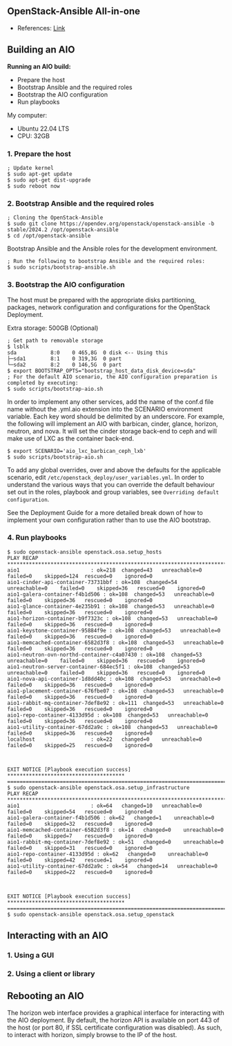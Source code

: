 ## OpenStack-Ansible All-in-one
* References: [Link](https://docs.openstack.org/openstack-ansible/latest/user/aio/quickstart.html)

## Building an AIO
**Running an AIO build:**
* Prepare the host
* Bootstrap Ansible and the required roles
* Bootstrap the AIO configuration
* Run playbooks

My computer:
* Ubuntu 22.04 LTS
* CPU: 32GB

### 1. Prepare the host
```
; Update kernel
$ sudo apt-get update
$ sudo apt-get dist-upgrade
$ sudo reboot now
```

### 2. Bootstrap Ansible and the required roles
```
; Cloning the OpenStack-Ansible
$ sudo git clone https://opendev.org/openstack/openstack-ansible -b stable/2024.2 /opt/openstack-ansible
$ cd /opt/openstack-ansible
```

Bootstrap Ansible and the Ansible roles for the development environment.
```
; Run the following to bootstrap Ansible and the required roles:
$ sudo scripts/bootstrap-ansible.sh
```

### 3. Bootstrap the AIO configuration
The host must be prepared with the appropriate disks partitioning, packages, network configuration and configurations for the OpenStack Deployment.

Extra storage: 500GB (Optional)
``` 
; Get path to removable storage
$ lsblk
sda           8:0    0 465,8G  0 disk <-- Using this 
├─sda1        8:1    0 319,3G  0 part 
└─sda2        8:2    0 146,5G  0 part
$ export BOOTSTRAP_OPTS="bootstrap_host_data_disk_device=sda"
; For the default AIO scenario, the AIO configuration preparation is completed by executing:
$ sudo scripts/bootstrap-aio.sh
```

In order to implement any other services, add the name of the conf.d file name without the .yml.aio extension into the SCENARIO environment variable. Each key word should be delimited by an underscore. For example, the following will implement an AIO with barbican, cinder, glance, horizon, neutron, and nova. It will set the cinder storage back-end to ceph and will make use of LXC as the container back-end.
```
$ export SCENARIO='aio_lxc_barbican_ceph_lxb'
$ sudo scripts/bootstrap-aio.sh
```

To add any global overrides, over and above the defaults for the applicable scenario, edit `/etc/openstack_deploy/user_variables.yml`. In order to understand the various ways that you can override the default behaviour set out in the roles, playbook and group variables, see `Overriding default configuration`.

See the Deployment Guide for a more detailed break down of how to implement your own configuration rather than to use the AIO bootstrap.

### 4. Run playbooks

```
$ sudo openstack-ansible openstack.osa.setup_hosts
PLAY RECAP *************************************************************************************************************************************************************************************************
aio1                       : ok=218  changed=43   unreachable=0    failed=0    skipped=124  rescued=0    ignored=0   
aio1-cinder-api-container-73731bbf : ok=108  changed=54   unreachable=0    failed=0    skipped=36   rescued=0    ignored=0   
aio1-galera-container-f4b1d506 : ok=108  changed=53   unreachable=0    failed=0    skipped=36   rescued=0    ignored=0   
aio1-glance-container-4e235b91 : ok=108  changed=53   unreachable=0    failed=0    skipped=36   rescued=0    ignored=0   
aio1-horizon-container-b9f7323c : ok=108  changed=53   unreachable=0    failed=0    skipped=36   rescued=0    ignored=0   
aio1-keystone-container-95884f9e : ok=108  changed=53   unreachable=0    failed=0    skipped=36   rescued=0    ignored=0   
aio1-memcached-container-6582d3f8 : ok=108  changed=53   unreachable=0    failed=0    skipped=36   rescued=0    ignored=0   
aio1-neutron-ovn-northd-container-c4a07430 : ok=108  changed=53   unreachable=0    failed=0    skipped=36   rescued=0    ignored=0   
aio1-neutron-server-container-684ec5f1 : ok=108  changed=53   unreachable=0    failed=0    skipped=36   rescued=0    ignored=0   
aio1-nova-api-container-1d8dd40c : ok=108  changed=53   unreachable=0    failed=0    skipped=36   rescued=0    ignored=0   
aio1-placement-container-676fbe07 : ok=108  changed=53   unreachable=0    failed=0    skipped=36   rescued=0    ignored=0   
aio1-rabbit-mq-container-7def8e92 : ok=111  changed=53   unreachable=0    failed=0    skipped=36   rescued=0    ignored=0   
aio1-repo-container-4133d95d : ok=108  changed=53   unreachable=0    failed=0    skipped=36   rescued=0    ignored=0   
aio1-utility-container-67dd2a9c : ok=108  changed=53   unreachable=0    failed=0    skipped=36   rescued=0    ignored=0   
localhost                  : ok=22   changed=0    unreachable=0    failed=0    skipped=25   rescued=0    ignored=0   



EXIT NOTICE [Playbook execution success] **************************************
===============================================================================
$ sudo openstack-ansible openstack.osa.setup_infrastructure
PLAY RECAP *************************************************************************************************************************************************************************************************
aio1                       : ok=64   changed=10   unreachable=0    failed=0    skipped=54   rescued=0    ignored=0   
aio1-galera-container-f4b1d506 : ok=62   changed=1    unreachable=0    failed=0    skipped=32   rescued=0    ignored=0   
aio1-memcached-container-6582d3f8 : ok=14   changed=0    unreachable=0    failed=0    skipped=7    rescued=0    ignored=0   
aio1-rabbit-mq-container-7def8e92 : ok=51   changed=0    unreachable=0    failed=0    skipped=31   rescued=0    ignored=0   
aio1-repo-container-4133d95d : ok=62   changed=0    unreachable=0    failed=0    skipped=42   rescued=1    ignored=0   
aio1-utility-container-67dd2a9c : ok=54   changed=14   unreachable=0    failed=0    skipped=22   rescued=0    ignored=0   



EXIT NOTICE [Playbook execution success] **************************************
===============================================================================
$ sudo openstack-ansible openstack.osa.setup_openstack
```

## Interacting with an AIO
### 1. Using a GUI


### 2. Using a client or library

## Rebooting an AIO
The horizon web interface provides a graphical interface for interacting with the AIO deployment. By default, the horizon API is available on port 443 of the host (or port 80, if SSL certificate configuration was disabled). As such, to interact with horizon, simply browse to the IP of the host.
